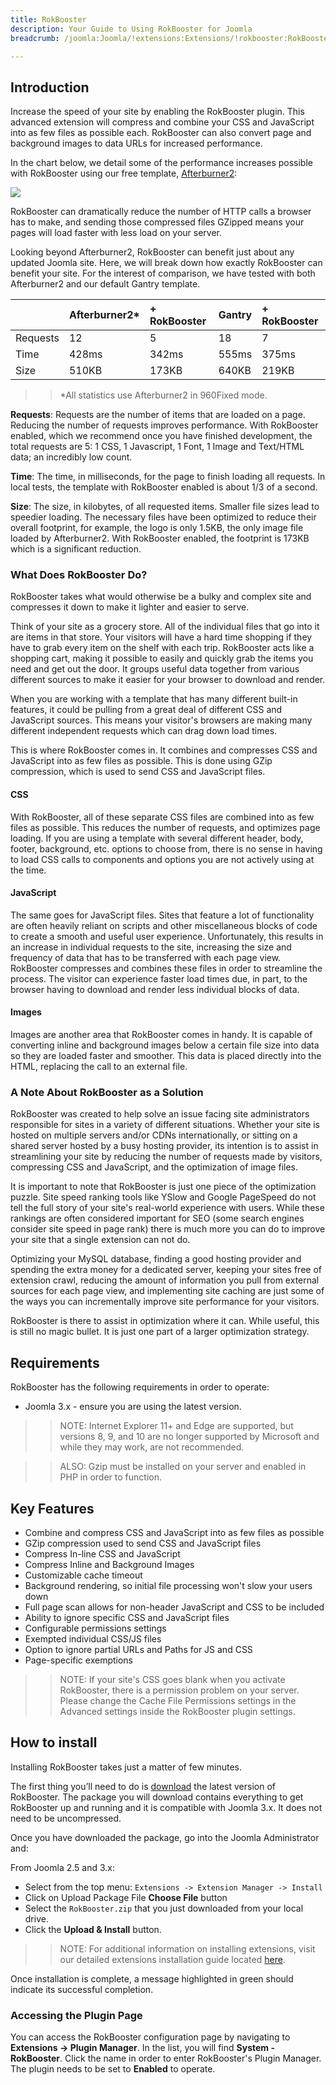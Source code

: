```yaml
---
title: RokBooster
description: Your Guide to Using RokBooster for Joomla
breadcrumb: /joomla:Joomla/!extensions:Extensions/!rokbooster:RokBooster

---
```


Introduction
-----
Increase the speed of your site by enabling the RokBooster plugin. This advanced extension will compress and combine your CSS and JavaScript into as few files as possible each. RokBooster can also convert page and background images to data URLs for increased performance.

In the chart below, we detail some of the performance increases possible with RokBooster using our free template, [Afterburner2][afterburner]:

![][RokBooster]

RokBooster can dramatically reduce the number of HTTP calls a browser has to make, and sending those compressed files GZipped means your pages will load faster with less load on your server.

Looking beyond Afterburner2, RokBooster can benefit just about any updated Joomla site. Here, we will break down how exactly RokBooster can benefit your site. For the interest of comparison, we have tested with both Afterburner2 and our default Gantry template.

|          | Afterburner2* | + RokBooster | Gantry | + RokBooster |  
| :------- | :------------ | :----------- | :----- | :----------- |  
| Requests | 12            | 5            | 18     | 7            |  
| Time     | 428ms         | 342ms        | 555ms  | 375ms        |  
| Size     | 510KB         | 173KB        | 640KB  | 219KB        |  

>> *All statistics use Afterburner2 in 960Fixed mode.

**Requests**: Requests are the number of items that are loaded on a page. Reducing the number of requests improves performance. With RokBooster enabled, which we recommend once you have finished development, the total requests are 5: 1 CSS, 1 Javascript, 1 Font, 1 Image and Text/HTML data; an incredibly low count.

**Time**: The time, in milliseconds, for the page to finish loading all requests. In local tests, the template with RokBooster enabled is about 1/3 of a second.

**Size**: The size, in kilobytes, of all requested items. Smaller file sizes lead to speedier loading. The necessary files have been optimized to reduce their overall footprint, for example, the logo is only 1.5KB, the only image file loaded by Afterburner2. With RokBooster enabled, the footprint is 173KB which is a significant reduction.

### What Does RokBooster Do?

RokBooster takes what would otherwise be a bulky and complex site and compresses it down to make it lighter and easier to serve. 

Think of your site as a grocery store. All of the individual files that go into it are items in that store. Your visitors will have a hard time shopping if they have to grab every item on the shelf with each trip. RokBooster acts like a shopping cart, making it possible to easily and quickly grab the items you need and get out the door. It groups useful data together from various different sources to make it easier for your browser to download and render.

When you are working with a template that has many different built-in features, it could be pulling from a great deal of different CSS and JavaScript sources. This means your visitor's browsers are making many different independent requests which can drag down load times. 

This is where RokBooster comes in. It combines and compresses CSS and JavaScript into as few files as possible. This is done using GZip compression, which is used to send CSS and JavaScript files. 

#### CSS

With RokBooster, all of these separate CSS files are combined into as few files as possible. This reduces the number of requests, and optimizes page loading. If you are using a template with several different header, body, footer, background, etc. options to choose from, there is no sense in having to load CSS calls to components and options you are not actively using at the time.

#### JavaScript

The same goes for JavaScript files. Sites that feature a lot of functionality are often heavily reliant on scripts and other miscellaneous blocks of code to create a smooth and useful user experience. Unfortunately, this results in an increase in individual requests to the site, increasing the size and frequency of data that has to be transferred with each page view. RokBooster compresses and combines these files in order to streamline the process. The visitor can experience faster load times due, in part, to the browser having to download and render less individual blocks of data.

#### Images

Images are another area that RokBooster comes in handy. It is capable of converting inline and background images below a certain file size into data so they are loaded faster and smoother. This data is placed directly into the HTML, replacing the call to an external file.

### A Note About RokBooster as a Solution

RokBooster was created to help solve an issue facing site administrators responsible for sites in a variety of different situations. Whether your site is hosted on multiple servers and/or CDNs internationally, or sitting on a shared server hosted by a busy hosting provider, its intention is to assist in streamlining your site by reducing the number of requests made by visitors, compressing CSS and JavaScript, and the optimization of image files.

It is important to note that RokBooster is just one piece of the optimization puzzle. Site speed ranking tools like YSlow and Google PageSpeed do not tell the full story of your site's real-world experience with users. While these rankings are often considered important for SEO (some search engines consider site speed in page rank) there is much more you can do to improve your site that a single extension can not do.

Optimizing your MySQL database, finding a good hosting provider and spending the extra money for a dedicated server, keeping your sites free of extension crawl, reducing the amount of information you pull from external sources for each page view, and implementing site caching are just some of the ways you can incrementally improve site performance for your visitors. 

RokBooster is there to assist in optimization where it can. While useful, this is still no magic bullet. It is just one part of a larger optimization strategy.

Requirements
------------
RokBooster has the following requirements in order to operate:

* Joomla 3.x - ensure you are using the latest version.

>> NOTE: Internet Explorer 11+ and Edge are supported, but versions 8, 9, and 10 are no longer supported by Microsoft and while they may work, are not recommended.

>> ALSO: Gzip must be installed on your server and enabled in PHP in order to function.

Key Features
------------
* Combine and compress CSS and JavaScript into as few files as possible
* GZip compression used to send CSS and JavaScript files
* Compress In-line CSS and JavaScript
* Compress Inline and Background Images
* Customizable cache timeout
* Background rendering, so initial file processing won't slow your users down
* Full page scan allows for non-header JavaScript and CSS to be included
* Ability to ignore specific CSS and JavaScript files
* Configurable permissions settings
* Exempted individual CSS/JS files
* Option to ignore partial URLs and Paths for JS and CSS
* Page-specific exemptions

>> NOTE: If your site's CSS goes blank when you activate RokBooster, there is a permission problem on your server. Please change the Cache File Permissions settings in the Advanced settings inside the RokBooster plugin settings.

How to install
--------------
Installing RokBooster takes just a matter of few minutes.

The first thing you’ll need to do is [download][download] the latest version of RokBooster. The package you will download contains everything to get RokBooster up and running and it is compatible with Joomla 3.x. It does not need to be uncompressed. 

Once you have downloaded the package, go into the Joomla Administrator and:

From Joomla 2.5 and 3.x:

* Select from the top menu: `Extensions -> Extension Manager -> Install`
* Click on Upload Package File **Choose File** button
* Select the `RokBooster.zip` that you just downloaded from your local drive.
* Click the **Upload & Install** button.

>> NOTE: For additional information on installing extensions, visit our detailed extensions installation guide located [here][install].

Once installation is complete, a message highlighted in green should indicate its successful completion.

### Accessing the Plugin Page
You can access the RokBooster configuration page by navigating to **Extensions -> Plugin Manager**. In the list, you will find **System - RokBooster**. Click the name in order to enter RokBooster's Plugin Manager. The plugin needs to be set to **Enabled** to operate.

[featured]: assets/roksprocket-layout.jpeg
[download]: http://www.rockettheme.com/extensions-downloads/club/2937-rokbooster
[install]: ../../platform/extensions.md#how-to-install-an-extension
[rokbooster]: assets/rokbooster.jpeg
[details]: assets/RokStock_details.jpeg
[afterburner]: https://www.rockettheme.com/joomla-templates/afterburner2
